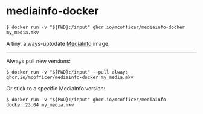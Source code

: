 # mediainfo-docker

```shell
$ docker run -v "${PWD}:/input" ghcr.io/mcofficer/mediainfo-docker my_media.mkv
```

A tiny, always-uptodate [MediaInfo](https://mediaarea.net/en/MediaInfo) image.

---

Always pull new versions:
```shell
$ docker run -v "${PWD}:/input" --pull always ghcr.io/mcofficer/mediainfo-docker my_media.mkv
```

Or stick to a specific MediaInfo version:
```shell
$ docker run -v "${PWD}:/input" ghcr.io/mcofficer/mediainfo-docker:23.04 my_media.mkv
```
